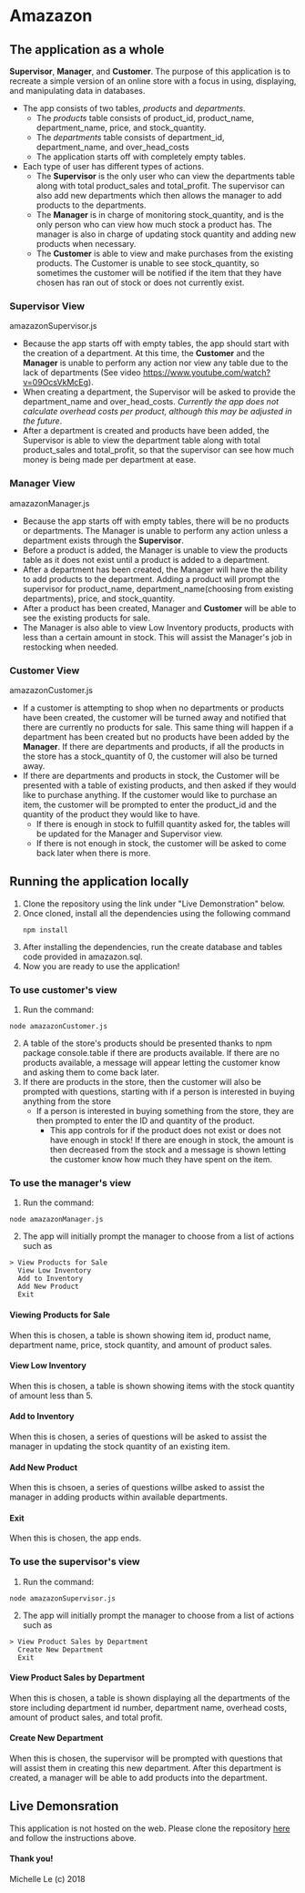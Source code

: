 # Amazazon

## The application as a whole
**Supervisor**, **Manager**, and **Customer**. The purpose of this application is to recreate a simple version of an online store with a focus in using, displaying, and manipulating data in databases.
* The app consists of two tables, *products* and *departments*.
	* The *products* table consists of product_id, product_name, department_name, price, and stock_quantity.
	* The *departments* table consists of department_id, department_name, and over_head_costs 
	* The application starts off with completely empty tables.
* Each type of user has different types of actions.
	* The **Supervisor** is the only user who can view the departments table along with total product_sales and total_profit. The supervisor can also add new departments which then allows the manager to add products to the departments.
	* The **Manager** is in charge of monitoring stock_quantity, and is the only person who can view how much stock a product has. The manager is also in charge of updating stock quantity and adding new products when necessary.
	* The **Customer** is able to view and make purchases from the existing products. The Customer is unable to see stock_quantity, so sometimes the customer will be notified if the item that they have chosen has ran out of stock or does not currently exist.

### Supervisor View
amazazonSupervisor.js

* Because the app starts off with empty tables, the app should start with the creation of a department. At this time, the **Customer** and the **Manager** is unable to perform any action nor view any table due to the lack of departments (See video https://www.youtube.com/watch?v=09OcsVkMcEg).
* When creating a department, the Supervisor will be asked to provide the department_name and over_head_costs. *Currently the app does not calculate overhead costs per product, although this may be adjusted in the future*.
* After a department is created and products have been added, the Supervisor is able to view the department table along with total product_sales and total_profit, so that the supervisor can see how much money is being made per department at ease.

### Manager View
amazazonManager.js

* Because the app starts off with empty tables, there will be no products or departments. The Manager is unable to perform any action unless a department exists through the **Supervisor**.
* Before a product is added, the Manager is unable to view the products table as it does not exist until a product is added to a department.
* After a department has been created, the Manager will have the ability to add products to the department. Adding a product will prompt the supervisor for product_name, department_name(choosing from existing departments), price, and stock_quantity.
* After a product has been created, Manager and **Customer** will be able to see the existing products for sale.
* The Manager is also able to view Low Inventory products, products with less than a certain amount in stock. This will assist the Manager's job in restocking when needed.

### Customer View
amazazonCustomer.js

* If a customer is attempting to shop when no departments or products have been created, the customer will be turned away and notified that there are currently no products for sale. This same thing will happen if a department has been created but no products have been added by the **Manager**. If there are departments and products, if all the products in the store has a stock_quantity of 0, the customer will also be turned away.
* If there are departments and products in stock, the Customer will be presented with a table of existing products, and then asked if they would like to purchase anything. If the customer would like to purchase an item, the customer will be prompted to enter the product_id and the quantity of the product they would like to have.
	* If there is enough in stock to fulfill quantity asked for, the tables will be updated for the Manager and Supervisor view. 
	* If there is not enough in stock, the customer will be asked to come back later when there is more.

## Running the application locally
 1. Clone the repository using the link under "Live Demonstration" below.
 2. Once cloned, install all the dependencies using the following command
    ```
    npm install
    ```
 3. After installing the dependencies, run the create database and tables code provided in amazazon.sql.
 4. Now you are ready to use the application!
 ### To use customer's view
 1. Run the command:
 ```
 node amazazonCustomer.js
 ```
 2. A table of the store's products should be presented thanks to npm package console.table if there are products available. If there are no products available, a message will appear letting the customer know and asking them to come back later.
 3. If there are products in the store, then the customer will also be prompted with questions, starting with if a person is interested in buying anything from the store
	* If a person is interested in buying something from the store, they are then prompted to enter the ID and quantity of the product.
		* This app controls for if the product does not exist or does not have enough in stock! If there are enough in stock, the amount is then decreased from the stock and a message is shown letting the customer know how much they have spent on the item.
 ### To use the manager's view
 1. Run the command:
 ```
 node amazazonManager.js
 ```
 2. The app will initially prompt the manager to choose from a list of actions such as
 ```
 > View Products for Sale
   View Low Inventory
   Add to Inventory
   Add New Product
   Exit
 ```
 #### Viewing Products for Sale
 When this is chosen, a table is shown showing item id, product name, department name, price, stock quantity, and amount of product sales.
 #### View Low Inventory
 When this is chosen, a table is shown showing items with the stock quantity of amount less than 5.
 #### Add to Inventory
 When this is chosen, a series of questions will be asked to assist the manager in updating the stock quantity of an existing item.
 #### Add New Product
 When this is chsoen, a series of questions willbe asked to assist the manager in adding products within available departments.
 #### Exit
 When this is chosen, the app ends.

 ### To use the supervisor's view
 1. Run the command: 
 ```
 node amazazonSupervisor.js
 ```
 2. The app will initially prompt the manager to choose from a list of actions such as
 ```
 > View Product Sales by Department
   Create New Department
   Exit
 ```
 #### View Product Sales by Department
 When this is chosen, a table is shown displaying all the departments of the store including department id number, department name, overhead costs, amount of product sales, and total profit.
 #### Create New Department
 When this is chosen, the supervisor will be prompted with questions that will assist them in creating this new department.
 After this department is created, a manager will be able to add products into the department.

## Live Demonsration
This application is not hosted on the web. Please clone the repository [here](https://github.com/michellele994/Amazazon) and follow the instructions above.
#### Thank you!
Michelle Le (c) 2018

